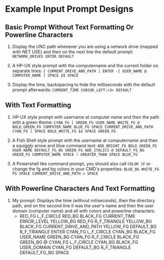 # Example Input Prompt Designs #

## Basic Prompt Without Text Formatting Or Powerline Characters ##

1. Display the UNC path whenever you are using a network drive (mapped with NET USE) and then on the next line the default prompt:
         `NETWORK_DRIVES ENTER DEFAULT`

2. A HP-UX style prompt with the computername and the current folder on separate lines:
         `[ CURRENT_DRIVE_AND_PATH ] ENTER -[ USER_NAME @ COMPUTER_NAME ] SPACE $$ SPACE`

3. Display the time, backspacing to hide the milliseconds with the default prompt afterwards:
         `CURRENT_TIME CURSOR_LEFT:<3> DEFAULT`

## With Text Formatting ##

1. HP-UX style prompt with username at computer name and then the path with a green theme:
          `CYAN_FG [ GREEN_FG USER_NAME WHITE_FG @ BOLD_GREEN_FG COMPUTER_NAME BLUE_FG SPACE CURRENT_DRIVE_AND_PATH CYAN_FG ] SPACE BOLD_WHITE_FG $$ SPACE GREEN_FG`

2. A Fish Shell style prompt with the username at computername and then a squiggly arrow and blue command text:
          `ADD_BRIGHT_FG BOLD_GREEN_FG USER_NAME DEFAULT_FG_BG GREEN_FG ADD_ITALICS @ DEFAULT_FG_BG GREEN_FG COMPUTER_NAME SPACE ~ GREATER_THAN SPACE BLUE_FG`

3. A Powershell like command prompt, you should also call `COLOR 1F` or change the fg and bg colors in your CMD's properties:
          `BLUE_BG WHITE_FG PS SPACE CURRENT_DRIVE_AND_PATH > SPACE` 

## With Powerline Characters And Text Formatting ##

1. My prompt:
     Displays the time (without miliseconds), then the directory path, and on the second line it was the user's name and then 
     the user domain (computer name) and all with colors and powerline characters.
    - RED_FG L_F_CIRCLE RED_BG BLACK_FG CURRENT_TIME ERROR_LEVEL YELLOW_BG RED_FG R_F_TRIANGLE YELLOW_BG BLACK_FG CURRENT_DRIVE_AND_PATH YELLOW_FG DEFAULT_BG R_F_TRIANGLE ENTER CYAN_FG L_F_CIRCLE CYAN_BG BLACK_FG USER_NAME GREEN_BG CYAN_FG R_F_CIRCLE BLACK_FG GREEN_BG @ CYAN_FG L_F_CIRCLE CYAN_BG BLACK_FG USER_DOMAIN CYAN_FG DEFAULT_BG R_F_TRIANGLE DEFAULT_FG_BG SPACE
